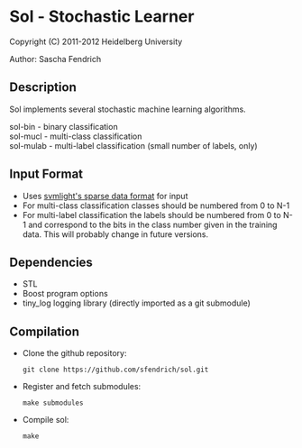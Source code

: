 Sol - Stochastic Learner
========================

Copyright (C) 2011-2012 Heidelberg University

Author: Sascha Fendrich  


Description
-----------

Sol implements several stochastic machine learning algorithms.

sol-bin   - binary classification  
sol-mucl  - multi-class classification  
sol-mulab - multi-label classification (small number of labels, only)  


Input Format
------------

*   Uses [svmlight's  sparse data format](http://svmlight.joachims.org)
    for input
*   For multi-class classification classes should be numbered from 0 to N-1
*   For multi-label classification the labels should be numbered from 
    0 to N-1 and correspond to the bits in the class number given in the
    training data. This will probably change in future versions.


Dependencies
------------

*   STL
*   Boost program options
*   tiny_log logging library (directly imported as a git submodule)


Compilation
-----------

*   Clone the github repository:

        git clone https://github.com/sfendrich/sol.git

*   Register and fetch submodules:

        make submodules

*   Compile sol:

        make

